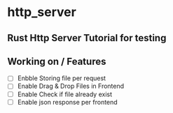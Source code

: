 # http_server 

## Rust Http Server Tutorial for testing

## Working on / Features

* [ ] Enbble Storing file per request
* [ ] Enable Drag & Drop Files in Frontend
* [ ] Enable Check if file already exist
* [ ] Enable json response per frontend
